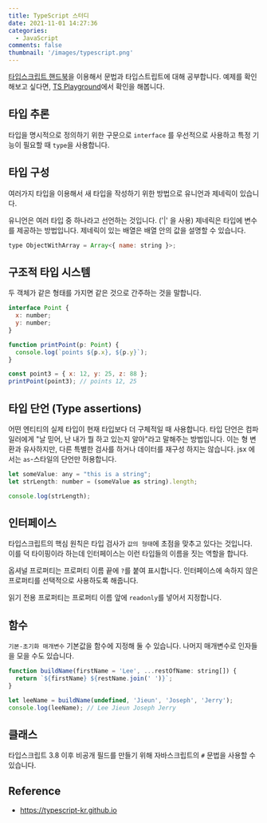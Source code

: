 ```yaml
---
title: TypeScript 스터디
date: 2021-11-01 14:27:36
categories:
  - JavaScript
comments: false
thumbnail: '/images/typescript.png'
---
```


[타입스크립트 핸드북](https://typescript-kr.github.io)을 이용해서 문법과 타입스트립트에 대해 공부합니다. 예제를 확인해보고 싶다면, [TS Playground](https://www.typescriptlang.org/play)에서 확인을 해봅니다.

## 타입 추론

타입을 명시적으로 정의하기 위한 구문으로 `interface` 를 우선적으로 사용하고 특정 기능이 필요할 때 `type`을 사용합니다.

## 타입 구성

여러가지 타입을 이용해서 새 타입을 작성하기 위한 방법으로 유니언과 제네릭이 있습니다.

유니언은 여러 타입 중 하나라고 선언하는 것입니다. ('|' 을 사용)
제네릭은 타입에 변수를 제공하는 방법입니다. 제네릭이 있는 배열은 배열 안의 값을 설명할 수 있습니다.

```js
type ObjectWithArray = Array<{ name: string }>;
```

## 구조적 타입 시스템

두 객체가 같은 형태를 가지면 같은 것으로 간주하는 것을 말합니다.

```js
interface Point {
  x: number;
  y: number;
}

function printPoint(p: Point) {
  console.log(`points ${p.x}, ${p.y}`);
}

const point3 = { x: 12, y: 25, z: 88 };
printPoint(point3); // points 12, 25
```

## 타입 단언 (Type assertions)

어떤 엔티티의 실제 타입이 현재 타입보다 더 구체적일 때 사용합니다. 타입 단언은 컴파일러에게 "날 믿어, 난 내가 뭘 하고 있는지 알아"라고 말해주는 방법입니다. 이는 형 변환과 유사하지만, 다른 특별한 검사를 하거나 데이터를 재구성 하지는 않습니다. jsx 에서는 `as`-스타일의 단언만 허용합니다.

```js
let someValue: any = "this is a string";
let strLength: number = (someValue as string).length;

console.log(strLength);
```

## 인터페이스

타입스크립트의 핵심 원칙은 타입 검사가 `값의 형태`에 초점을 맞추고 있다는 것입니다. 이를 덕 타이핑이라 하는데 인터페이스는 이런 타입들의 이름을 짓는 역할을 합니다.

옵셔널 프로퍼티는 프로퍼티 이름 끝에 `?`를 붙여 표시합니다. 인터페이스에 속하지 않은 프로퍼티를 선택적으로 사용하도록 해줍니다.

읽기 전용 프로퍼티는 프로퍼티 이름 앞에 `readonly`를 넣어서 지정합니다.

## 함수

`기본-초기화 매개변수` 기본값을 함수에 지정해 둘 수 있습니다.
나머지 매개변수로 인자들을 모을 수도 있습니다.

```js
function buildName(firstName = 'Lee', ...restOfName: string[]) {
  return `${firstName} ${restName.join(' ')}`;
}

let leeName = buildName(undefined, 'Jieun', 'Joseph', 'Jerry');
console.log(leeName); // Lee Jieun Joseph Jerry
```

## 클래스

타입스크립트 3.8 이후 비공개 필드를 만들기 위해 자바스크립트의 `#` 문법을 사용할 수 있습니다.

## Reference

- https://typescript-kr.github.io
